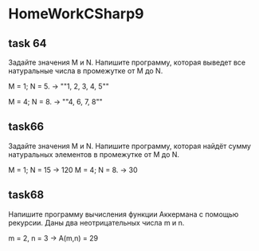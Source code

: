 # HomeWorkCSharp9
## task 64
Задайте значения M и N. Напишите программу, которая выведет все натуральные числа в промежутке от M до N.

M = 1; N = 5. -> ""1, 2, 3, 4, 5""

M = 4; N = 8. -> ""4, 6, 7, 8""

## task66
Задайте значения M и N. Напишите программу, которая найдёт сумму натуральных элементов в промежутке от M до N.

M = 1; N = 15 -> 120
M = 4; N = 8. -> 30

## task68
Напишите программу вычисления функции Аккермана с помощью рекурсии. Даны два неотрицательных числа m и n.

m = 2, n = 3 -> A(m,n) = 29